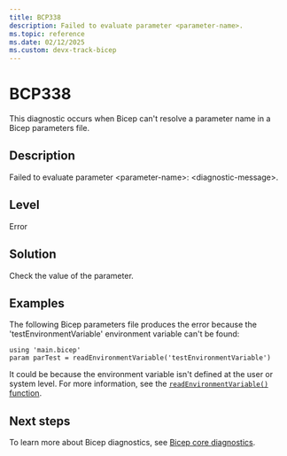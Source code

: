 ```yaml
---
title: BCP338
description: Failed to evaluate parameter <parameter-name>.
ms.topic: reference
ms.date: 02/12/2025
ms.custom: devx-track-bicep
---
```


# BCP338

This diagnostic occurs when Bicep can't resolve a parameter name in a Bicep parameters file.

## Description

Failed to evaluate parameter \<parameter-name>: \<diagnostic-message>.

## Level

Error

## Solution

Check the value of the parameter.

## Examples

The following Bicep parameters file produces the error because the 'testEnvironmentVariable' environment variable can't be found:

```bicep
using 'main.bicep'
param parTest = readEnvironmentVariable('testEnvironmentVariable')
```

It could be because the environment variable isn't defined at the user or system level. For more information, see the [`readEnvironmentVariable()` function](../bicep-functions-parameters-file.md#readenvironmentvariable).

## Next steps

To learn more about Bicep diagnostics, see [Bicep core diagnostics](../bicep-core-diagnostics.md).
